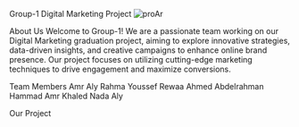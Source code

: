  Group-1 Digital Marketing Project
![proAr](https://github.com/user-attachments/assets/6f1827e2-9e59-4428-8785-503340301ed0)

About Us
Welcome to Group-1! We are a passionate team working on our Digital Marketing graduation project, aiming to explore innovative strategies, data-driven insights, and creative campaigns to enhance online brand presence. Our project focuses on utilizing cutting-edge marketing techniques to drive engagement and maximize conversions.

Team Members
Amr Aly 
Rahma Youssef
Rewaa Ahmed
Abdelrahman Hammad
Amr Khaled
Nada Aly

Our Project
